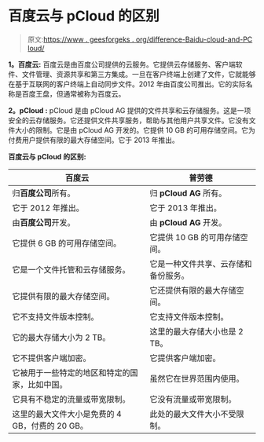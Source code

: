 # 百度云与 pCloud 的区别

> 原文:[https://www . geesforgeks . org/difference-Baidu-cloud-and-PC loud/](https://www.geeksforgeeks.org/difference-between-baidu-cloud-and-pcloud/)

**1。百度云:**
百度云是由百度公司提供的云服务。它提供云存储服务、客户端软件、文件管理、资源共享和第三方集成。一旦在客户终端上创建了文件，它就能够在基于互联网的客户终端上自动同步文件。2012 年由百度公司推出。它的实际名称是百度王盘，但通常被称为百度云。

**2。pCloud :**
pCloud 是由 pCloud AG 提供的文件共享和云存储服务。这是一项安全的云存储服务。它还提供文件共享服务，帮助与其他用户共享文件。它没有文件大小的限制。它是由 pCloud AG 开发的。它提供 10 GB 的可用存储空间。它为付费用户提供有限的最大存储空间。它于 2013 年推出。

**百度云与 pCloud 的区别:**

<center>

| 百度云 | 普劳德 |
| --- | --- |
| 归**百度公司**所有。 | 归 **pCloud AG** 所有。 |
| 它于 2012 年推出。 | 它于 2013 年推出。 |
| 由**百度公司**开发。 | 由 **pCloud AG** 开发。 |
| 它提供 6 GB 的可用存储空间。 | 它提供 10 GB 的可用存储空间。 |
| 它是一个文件托管和云存储服务。 | 它是一种文件共享、云存储和备份服务。 |
| 它提供有限的最大存储空间。 | 它还提供有限的最大存储空间。 |
| 它不支持文件版本控制。 | 它支持文件版本控制。 |
| 它的最大存储大小为 2 TB。 | 这里的最大存储大小也是 2 TB。 |
| 它不提供客户端加密。 | 它提供客户端加密。 |
| 它被用于一些特定的地区和特定的国家，比如中国。 | 虽然它在世界范围内使用。 |
| 它具有不稳定的流量或带宽限制。 | 它没有流量或带宽限制。 |
| 这里的最大文件大小是免费的 4 GB，付费的 20 GB。 | 此处的最大文件大小不受限制。 |

</center>